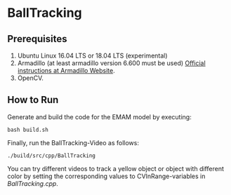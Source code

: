 <!-- (c) https://github.com/MontiCore/monticore -->

# BallTracking

## Prerequisites
1. Ubuntu Linux 16.04 LTS or 18.04 LTS (experimental)
2. Armadillo (at least armadillo version 6.600 must be used) [Official instructions at Armadillo Website](http://arma.sourceforge.net/download.html).
3. OpenCV.


## How to Run
Generate and build the code for the EMAM model by executing:

```
bash build.sh
```

Finally, run the BallTracking-Video as follows:
```
./build/src/cpp/BallTracking
```

You can try different videos to track a yellow object or object with different color by setting the corresponding values to CVInRange-variables in _BallTracking.cpp_.